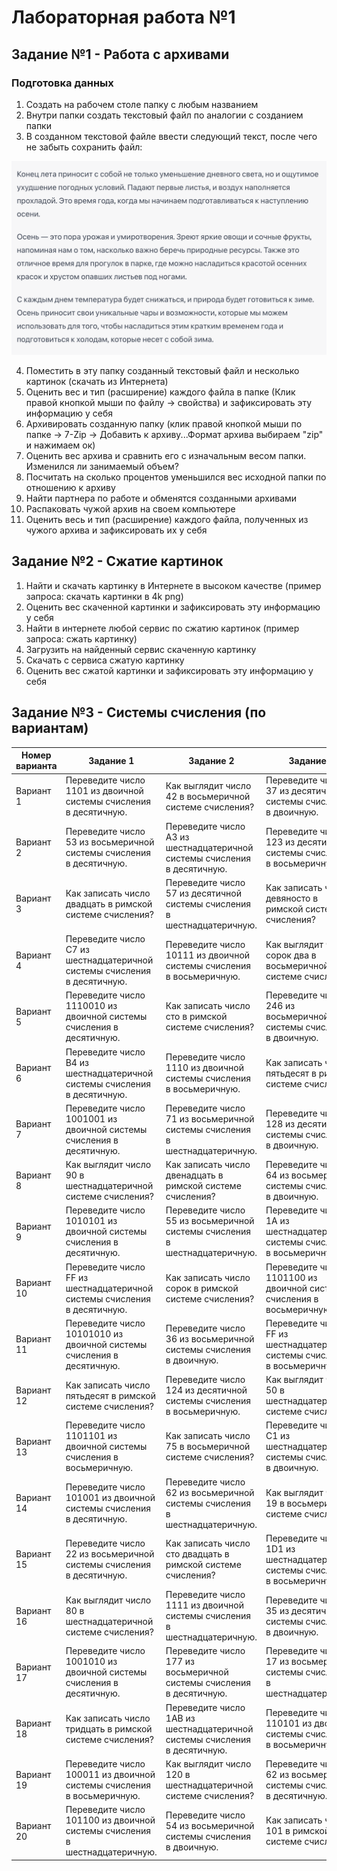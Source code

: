 # Лабораторная работа №1

## Задание №1 - Работа с архивами

### Подготовка данных

1. Создать на рабочем столе папку с любым названием
2. Внутри папки создать текстовый файл по аналогии с созданием папки
3. В созданном текстовой файле ввести следующий текст, после чего не забыть сохранить файл:

![1](1.png)

4. Поместить в эту папку созданный текстовый файл и несколько картинок (скачать из Интернета)
5. Оценить вес и тип (расширение) каждого файла в папке (Клик правой кнопкой мыши по файлу -> свойства) и зафиксировать эту информацию у себя
6. Архивировать созданную папку (клик правой кнопкой мыши по папке -> 7-Zip -> Добавить к архиву...Формат архива выбираем "zip" и нажимаем ок)
7. Оценить вес архива и сравнить его с изначальным весом папки. Изменился ли занимаемый объем?
8. Посчитать на сколько процентов уменьшился вес исходной папки по отношению к архиву
9. Найти партнера по работе и обменятся созданными архивами
10. Распаковать чужой архив на своем компьютере
11. Оценить весь и тип (расширение) каждого файла, полученных из чужого архива и зафиксировать их у себя

## Задание №2 - Сжатие картинок

1. Найти и скачать картинку в Интернете в высоком качестве (пример запроса: скачать картинки в 4k png)
2. Оценить вес скаченной картинки и зафиксировать эту информацию у себя
3. Найти в интернете любой сервис по сжатию картинок (пример запроса: сжать картинку)
4. Загрузить на найденный сервис скаченную картинку
5. Скачать с сервиса сжатую картинку
6. Оценить вес сжатой картинки и зафиксировать эту информацию у себя

## Задание №3 - Системы счисления (по вариантам)

| **Номер варианта** | **Задание 1**                                                              | **Задание 2**                                                              | **Задание 3**                                                               |
| ------------------ | -------------------------------------------------------------------------- | -------------------------------------------------------------------------- | --------------------------------------------------------------------------- |
| Вариант 1          | Переведите число 1101 из двоичной системы счисления в десятичную.          | Как выглядит число 42 в восьмеричной системе счисления?                    | Переведите число 37 из десятичной системы счисления в двоичную.             |
| Вариант 2          | Переведите число 53 из восьмеричной системы счисления в десятичную.        | Переведите число A3 из шестнадцатеричной системы счисления в десятичную.   | Переведите число 123 из десятичной системы счисления в восьмеричную.        |
| Вариант 3          | Как записать число двадцать в римской системе счисления?                   | Переведите число 57 из десятичной системы счисления в шестнадцатеричную.   | Как записать число девяносто в римской системе счисления?                   |
| Вариант 4          | Переведите число C7 из шестнадцатеричной системы счисления в десятичную.   | Переведите число 10111 из двоичной системы счисления в восьмеричную.       | Как выглядит число сорок два в восьмеричной системе счисления?              |
| Вариант 5          | Переведите число 1110010 из двоичной системы счисления в десятичную.       | Как записать число сто в римской системе счисления?                        | Переведите число 246 из восьмеричной системы счисления в двоичную.          |
| Вариант 6          | Переведите число B4 из шестнадцатеричной системы счисления в десятичную.   | Переведите число 1110 из двоичной системы счисления в восьмеричную.        | Как записать число пятьдесят в римской системе счисления?                   |
| Вариант 7          | Переведите число 1001001 из двоичной системы счисления в десятичную.       | Переведите число 71 из восьмеричной системы счисления в шестнадцатеричную. | Переведите число 128 из десятичной системы счисления в двоичную.            |
| Вариант 8          | Как выглядит число 90 в шестнадцатеричной системе счисления?               | Как записать число двенадцать в римской системе счисления?                 | Переведите число 64 из восьмеричной системы счисления в двоичную.           |
| Вариант 9          | Переведите число 1010101 из двоичной системы счисления в десятичную.       | Переведите число 55 из восьмеричной системы счисления в шестнадцатеричную. | Переведите число 1A из шестнадцатеричной системы счисления в восьмеричную.  |
| Вариант 10         | Переведите число FF из шестнадцатеричной системы счисления в десятичную.   | Как записать число сорок в римской системе счисления?                      | Переведите число 1101100 из двоичной системы счисления в восьмеричную.      |
| Вариант 11         | Переведите число 10101010 из двоичной системы счисления в десятичную.      | Переведите число 36 из восьмеричной системы счисления в двоичную.          | Переведите число FF из шестнадцатеричной системы счисления в восьмеричную.  |
| Вариант 12         | Как записать число пятьдесят в римской системе счисления?                  | Переведите число 124 из десятичной системы счисления в восьмеричную.       | Как выглядит число 50 в шестнадцатеричной системе счисления?                |
| Вариант 13         | Переведите число 1101101 из двоичной системы счисления в восьмеричную.     | Как записать число 75 в восьмеричной системе счисления?                    | Переведите число C1 из шестнадцатеричной системы счисления в двоичную.      |
| Вариант 14         | Переведите число 101001 из двоичной системы счисления в десятичную.        | Переведите число 62 из восьмеричной системы счисления в шестнадцатеричную. | Как выглядит число 19 в восьмеричной системе счисления?                     |
| Вариант 15         | Переведите число 22 из восьмеричной системы счисления в десятичную.        | Как записать число сто двадцать в римской системе счисления?               | Переведите число 1D1 из шестнадцатеричной системы счисления в восьмеричную. |
| Вариант 16         | Как выглядит число 80 в шестнадцатеричной системе счисления?               | Переведите число 1111 из двоичной системы счисления в шестнадцатеричную.   | Переведите число 35 из десятичной системы счисления в двоичную.             |
| Вариант 17         | Переведите число 1001010 из двоичной системы счисления в десятичную.       | Переведите число 177 из восьмеричной системы счисления в десятичную.       | Переведите число 17 из восьмеричной системы счисления в шестнадцатеричную.  |
| Вариант 18         | Как записать число тридцать в римской системе счисления?                   | Переведите число 1AB из шестнадцатеричной системы счисления в десятичную.  | Переведите число 110101 из двоичной системы счисления в восьмеричную.      |
| Вариант 19         | Переведите число 100011 из двоичной системы счисления в восьмеричную.      | Как выглядит число 120 в шестнадцатеричной системе счисления?              | Переведите число 62 из восьмеричной системы счисления в десятичную.         |
| Вариант 20         | Переведите число 101100 из двоичной системы счисления в шестнадцатеричную. | Переведите число 54 из восьмеричной системы счисления в двоичную.          | Как записать число 101 в римской системе счисления?                         |
